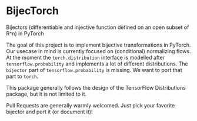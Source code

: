 # BijecTorch
Bijectors (differentiable and injective function defined on an open subset of R^n) in PyTorch

The goal of this project is to implement bijective transformations in PyTorch. 
Our usecase in mind is currently focused on (conditional) normalizing flows.
At the moment the `torch.distribution` interface is modelled after `tensorflow.probability` and implements a lot of different distributions.
The `bijector` part of `tensorflow.probability` is missing. We want to port that part to `torch`. 

This package generally follows the design of the TensorFlow Distributions package, but it is not limited to it.

Pull Requests are generally warmly welcomed. Just pick your favorite bijector and port it (or document it)!


